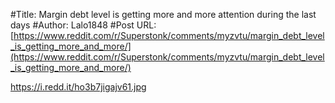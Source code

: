 #Title: Margin debt level is getting more and more attention during the last days
#Author: Lalo1848
#Post URL: [https://www.reddit.com/r/Superstonk/comments/myzvtu/margin_debt_level_is_getting_more_and_more/](https://www.reddit.com/r/Superstonk/comments/myzvtu/margin_debt_level_is_getting_more_and_more/)


https://i.redd.it/ho3b7jigajv61.jpg